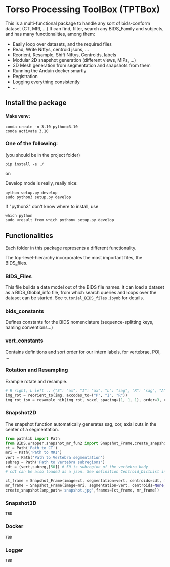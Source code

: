 
# Torso Processing ToolBox (TPTBox)

This is a multi-functional package to handle any sort of bids-conform dataset (CT, MRI, ...)
It can find, filter, search any BIDS_Family and subjects, and has many functionalities, among them:
- Easily loop over datasets, and the required files
- Read, Write Niftys, centroid jsons, ...
- Reorient, Resample, Shift Niftys, Centroids, labels
- Modular 2D snapshot generation (different views, MIPs, ...)
- 3D Mesh generation from segmentation and snapshots from them
- Running the Anduin docker smartly
- Registration
- Logging everything consistently
- ...

## Install the package
#### Make venv:
```
conda create -n 3.10 python=3.10 
conda activate 3.10
```
### One of the following:
(you should be in the project folder)
```
pip install -e ./
```
or:

Develop mode is really, really nice:
```
python setup.py develop
sudo python3 setup.py develop
```

If "python3" don't know where to install, use
```
which python
sudo <result from which python> setup.py develop
```


## Functionalities

Each folder in this package represents a different functionality.

The top-level-hierarchy incorporates the most important files, the BIDS_files.

### BIDS_Files

This file builds a data model out of the BIDS file names.
It can load a dataset as a BIDS_Global_info file, from which search queries and loops over the dataset can be started.
See ```tutorial_BIDS_files.ipynb``` for details.

### bids_constants
Defines constants for the BIDS nomenclature (sequence-splitting keys, naming conventions...)

### vert_constants

Contains definitions and sort order for our intern labels, for vertebrae, POI, ...

### Rotation and Resampling

Example rotate and resample.

```python
# R right, L left .. {"S": "ax", "I": "ax", "L": "sag", "R": "sag", "A": "cor", "P": "cor"}
img_rot = reorient_to(img, axcodes_to=("P", "I", "R")) 
img_rot_iso = resample_nib(img_rot, voxel_spacing=(1, 1, 1), order=3, c_val=0)
```

### Snapshot2D

The snapshot function automatically generates sag, cor, axial cuts in the center of a segmentation.

```python
from pathlib import Path
from BIDS.wrapper.snapshot_mr_fun2 import Snapshot_Frame,create_snapshot
ct = Path('Path to CT')
mri = Path('Path to MRI')
vert = Path('Path to Vertebra segmentation')
subreg = Path('Path to Vertebra subregions')
cdt = (vert,subreg,[50]) # 50 is subregion of the vertebra body
# cdt can be also loaded as a json. See definition Centroid_DictList in nii_utils

ct_frame = Snapshot_Frame(image=ct, segmentation=vert, centroids=cdt, mode="CT", coronal=True, axial=True)
mr_frame = Snapshot_Frame(image=mri, segmentation=vert, centroids=None, mode="MRI", coronal=True, axial=True)
create_snapshot(snp_path='snapshot.jpg',frames=[ct_frame, mr_frame])
```


### Snapshot3D

```python
TBD
```

### Docker

```python
TBD
```

### Logger

```python
TBD
```